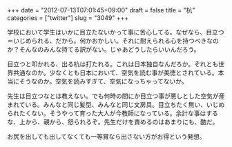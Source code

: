 +++
date = "2012-07-13T07:01:45+09:00"
draft = false
title = "杭"
categories = ["twitter"]
slug = "3049"
+++

学校において学生はいかに目立たないかって事に苦心してる。なぜなら、目立つ＝いじめられる、だから。何かおかしい。それに耐えられる心を持つべきなのか？そんなのみんな持てる訳がない。じゃあどうしたらいいんだろう。

目立つと叩かれる、出る杭は打たれる。これは日本独自なんだろか。それとも世界共通なのか。少なくとも日本において、空気を読む事が美徳とされている。本当にそうなのか。空気を読みすぎて、空気になっちゃってないか。

先生は目立つなとは教えない。でも何時の間にか目立つ事が悪しとした空気が産まれている。みんなと同じ髪型、みんなと同じ文房具。目立ちたく無い、いじめられたくない。そうやって育った大人が今教師になっている。余計な事はするな、上から、親から、怒られるぞ。先生だけを責めるのはあまりにも、酷だ。

お尻を出しても出してなくても一等賞なら出さない方がお得という発想。
